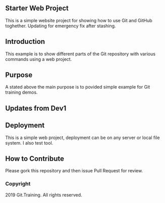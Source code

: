 ## Starter Web Project
This is a simple website project for showing how to use Git and GitHub toghether.
Updating for emergency fix after stashing.

## Introduction
This example is to show different parts of the Git repository with various commands using a web project.

## Purpose
A stated above the main purpose is to povided simple example for Git training demos. 

## Updates from Dev1

## Deployment 
This is a simple web project, deployment can be on any server or local file system.
I also test tool.

## How to Contribute
Please gork this repository and then issue Pull Request for review.

### Copyright
2019 Git.Training. All rights reserved.
